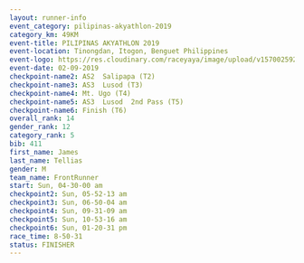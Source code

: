 ```yaml
---
layout: runner-info 
event_category: pilipinas-akyathlon-2019 
category_km: 49KM 
event-title: PILIPINAS AKYATHLON 2019 
event-location: Tinongdan, Itogon, Benguet Philippines 
event-logo: https://res.cloudinary.com/raceyaya/image/upload/v1570025921/logo/akyathlon_jsxiv8.jpg 
event-date: 02-09-2019 
checkpoint-name2: AS2  Salipapa (T2) 
checkpoint-name3: AS3  Lusod (T3) 
checkpoint-name4: Mt. Ugo (T4) 
checkpoint-name5: AS3  Lusod  2nd Pass (T5) 
checkpoint-name6: Finish (T6) 
overall_rank: 14
gender_rank: 12
category_rank: 5
bib: 411
first_name: James
last_name: Tellias
gender: M
team_name: FrontRunner
start: Sun, 04-30-00 am
checkpoint2: Sun, 05-52-13 am
checkpoint3: Sun, 06-50-04 am
checkpoint4: Sun, 09-31-09 am
checkpoint5: Sun, 10-53-16 am
checkpoint6: Sun, 01-20-31 pm
race_time: 8-50-31
status: FINISHER
---
```

